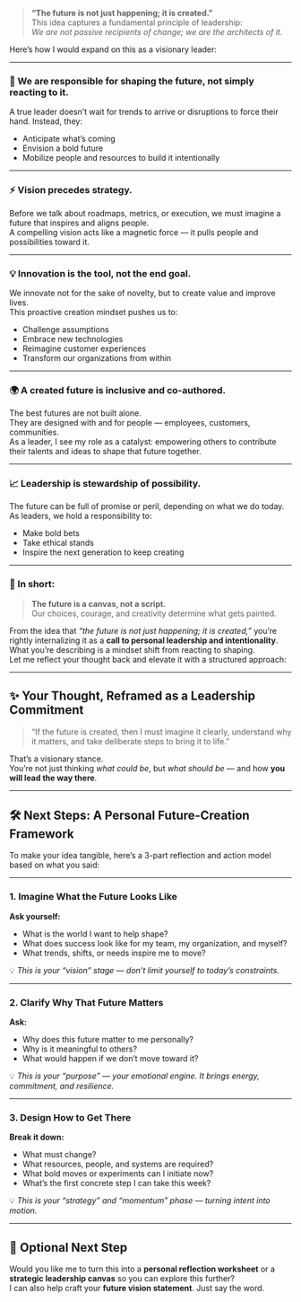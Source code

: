 > **“The future is not just happening; it is created.”**  
> This idea captures a fundamental principle of leadership:  
> *We are not passive recipients of change; we are the architects of it.*

Here’s how I would expand on this as a visionary leader:

---

### 🌟 We are responsible for shaping the future, not simply reacting to it.

A true leader doesn’t wait for trends to arrive or disruptions to force their hand. Instead, they:
- Anticipate what’s coming  
- Envision a bold future  
- Mobilize people and resources to build it intentionally  

---

### ⚡ Vision precedes strategy.

Before we talk about roadmaps, metrics, or execution, we must imagine a future that inspires and aligns people.  
A compelling vision acts like a magnetic force — it pulls people and possibilities toward it.

---

### 💡 Innovation is the tool, not the end goal.

We innovate not for the sake of novelty, but to create value and improve lives.  
This proactive creation mindset pushes us to:
- Challenge assumptions  
- Embrace new technologies  
- Reimagine customer experiences  
- Transform our organizations from within  

---

### 🌍 A created future is inclusive and co-authored.

The best futures are not built alone.  
They are designed with and for people — employees, customers, communities.  
As a leader, I see my role as a catalyst: empowering others to contribute their talents and ideas to shape that future together.

---

### 📈 Leadership is stewardship of possibility.

The future can be full of promise or peril, depending on what we do today.  
As leaders, we hold a responsibility to:
- Make bold bets  
- Take ethical stands  
- Inspire the next generation to keep creating  

---

### 🎨 In short:

> **The future is a canvas, not a script.**  
> Our choices, courage, and creativity determine what gets painted.


From the idea that *“the future is not just happening; it is created,”* you’re rightly internalizing it as a **call to personal leadership and intentionality**.  
What you’re describing is a mindset shift from reacting to shaping.  
Let me reflect your thought back and elevate it with a structured approach:

---

## ✨ Your Thought, Reframed as a Leadership Commitment

> “If the future is created, then I must imagine it clearly, understand why it matters, and take deliberate steps to bring it to life.”

That’s a visionary stance.  
You’re not just thinking *what could be*, but *what should be* — and how **you will lead the way there**.

---

## 🛠️ Next Steps: A Personal Future-Creation Framework

To make your idea tangible, here’s a 3-part reflection and action model based on what you said:

---

### 1. **Imagine What the Future Looks Like**

**Ask yourself:**
- What is the world I want to help shape?  
- What does success look like for my team, my organization, and myself?  
- What trends, shifts, or needs inspire me to move?

💡 *This is your “vision” stage — don’t limit yourself to today’s constraints.*

---

### 2. **Clarify Why That Future Matters**

**Ask:**
- Why does this future matter to me personally?  
- Why is it meaningful to others?  
- What would happen if we don’t move toward it?

💡 *This is your “purpose” — your emotional engine. It brings energy, commitment, and resilience.*

---

### 3. **Design How to Get There**

**Break it down:**
- What must change?  
- What resources, people, and systems are required?  
- What bold moves or experiments can I initiate now?  
- What’s the first concrete step I can take this week?

💡 *This is your “strategy” and “momentum” phase — turning intent into motion.*

---

## 🔄 Optional Next Step

Would you like me to turn this into a **personal reflection worksheet** or a **strategic leadership canvas** so you can explore this further?  
I can also help craft your **future vision statement**. Just say the word.